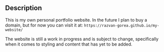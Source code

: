 ## Description ##

This is my own personal portfolio website. In the future I plan to buy a domain, but for now you can visit it at: `https://razvan-gorea.github.io/my-website/`

The website is still a work in progress and is subject to change, specifically when it comes to styling and content that has yet to be added.
